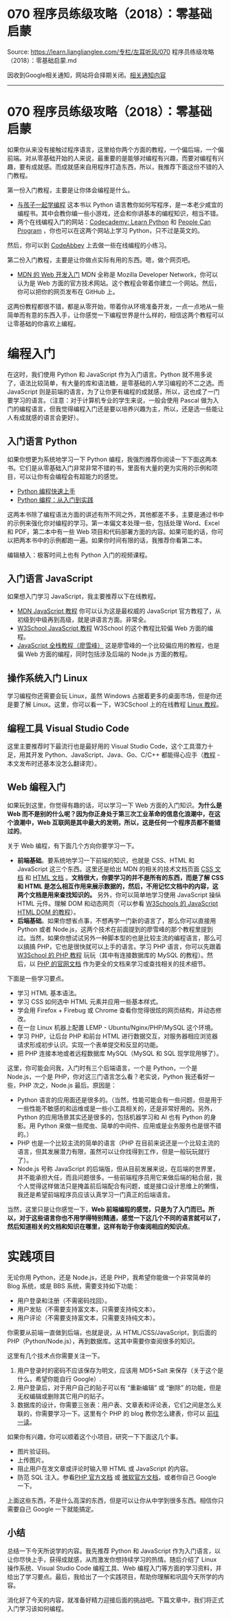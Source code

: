 # 070  程序员练级攻略（2018）：零基础启蒙 

Source: https://learn.lianglianglee.com/专栏/左耳听风/070  程序员练级攻略（2018）：零基础启蒙.md

因收到Google相关通知，网站将会择期关闭。[相关通知内容](https://lumendatabase.org/notices/44265620)

---

# 070 程序员练级攻略（2018）：零基础启蒙

如果你从来没有接触过程序语言，这里给你两个方面的教程，一个偏后端，一个偏前端。对从零基础开始的人来说，最重要的是能够对编程有兴趣，而要对编程有兴趣，要有成就感。而成就感来自用程序打造东西，所以，我推荐下面这份不错的入门教程。

第一份入门教程，主要是让你体会编程是什么。

* [与孩子一起学编程](https://book.douban.com/subject/5338024/) 这本书以 Python 语言教你如何写程序，是一本老少咸宜的编程书。其中会教你编一些小游戏，还会和你讲基本的编程知识，相当不错。
* 两个在线编程入门的网站：[Codecademy: Learn Python](https://www.codecademy.com/learn) 和 [People Can Program](https://www.peoplecanprogram.com/) ，你也可以在这两个网站上学习 Python，只不过是英文的。

然后，你可以到 [CodeAbbey](http://www.codeabbey.com/index/task_list) 上去做一些在线编程的小练习。

第二份入门教程，主要是让你做点实际有用的东西。嗯，做个网页吧。

* [MDN 的 Web 开发入门](https://developer.mozilla.org/zh-CN/docs/Learn/Getting_started_with_the_web) MDN 全称是 Mozilla Developer Network，你可以认为是 Web 方面的官方技术网站。这个教程会带着你建立一个网站。然后，你可以把你的网页发布在 GitHub 上。

这两份教程都很不错，都是从零开始，带着你从环境准备开发，一点一点地从一些简单而有意的东西入手，让你感觉一下编程世界是什么样的，相信这两个教程可以让零基础的你喜欢上编程。

# 编程入门

在这时，我们使用 Python 和 JavaScript 作为入门语言。Python 就不用多说了，语法比较简单，有大量的库和语法糖，是零基础的人学习编程的不二之选。而 JavaScript 则是前端的语言，为了让你更有编程的成就感，所以，这也成了一门要学习的语言。（注意：对于计算机专业的学生来说，一般会使用 Pascal 做为入门的编程语言，但我觉得编程入门还是要以培养兴趣为主，所以，还是选一些能让人有成就感的语言会更好）。

## 入门语言 Python

如果你想更为系统地学习一下 Python 编程，我强烈推荐你阅读一下下面这两本书。它们是从零基础入门非常非常不错的书，里面有大量的更为实用的示例和项目，可以让你有会编程会有超能力的感觉。

* [Python 编程快速上手](https://book.douban.com/subject/26836700/)
* [Python 编程：从入门到实践](https://book.douban.com/subject/26829016/)

这两本书除了编程语法方面的讲述有所不同之外，其他都差不多，主要是通过书中的示例来强化你对编程的学习。第一本偏文本处理一些，包括处理 Word、Excel 和 PDF，第二本中有一些 Web 项目和代码部署方面的内容。如果可能的话，你可以把两本书中的示例都跑一遍。如果你时间有限的话，我推荐你看第二本。

编辑植入：极客时间上也有 Python 入门的视频课程。

## 入门语言 JavaScript

如果想入门学习 JavaScript，我主要推荐以下在线教程。

* [MDN JavaScript 教程](https://developer.mozilla.org/zh-CN/docs/Web/JavaScript) 你可以认为这是最权威的 JavaScript 官方教程了，从初级到中级再到高级，就是讲语言方面。非常全。
* [W3School JavaScript 教程](http://www.w3school.com.cn/js/) W3School 的这个教程比较偏 Web 方面的编程。
* [JavaScript 全栈教程（廖雪峰）](https://www.liaoxuefeng.com/wiki/001434446689867b27157e896e74d51a89c25cc8b43bdb3000) 这是廖雪峰的一个比较偏应用的教程，也是偏 Web 方面的编程，同时包括涉及后端的 Node.js 方面的教程。

## 操作系统入门 Linux

学习编程你还需要会玩 Linux，虽然 Windows 占据着更多的桌面市场，但是你还是要了解 Linux。这里，你可以看一下，W3CSchool 上的在线教程 [Linux 教程](https://www.w3cschool.cn/linux/)。

## 编程工具 Visual Studio Code

这里主要推荐时下最流行也是最好用的 Visual Studio Code，这个工具潜力十足，用其开发 Python、JavaScript、Java、Go、C/C++ 都能得心应手（[教程](https://www.gitbook.com/book/jeasonstudio/vscode-cn-doc/details) - 本文发布时还基本没怎么翻译完）。

## Web 编程入门

如果玩到这里，你觉得有趣的话，可以学习一下 Web 方面的入门知识。**为什么是 Web 而不是别的什么呢？因为你正身处于第三次工业革命的信息化浪潮中，在这个浪潮中，Web 互联网是其中最大的发明，所以，这是任何一个程序员都不能错过的**。

关于 Web 编程，有下面几个方向你要学习一下。

* **前端基础**。要系统地学习一下前端的知识，也就是 CSS、HTML 和 JavaScript 这三个东西。这里还是给出 MDN 的相关的技术文档页面 [CSS 文档](https://developer.mozilla.org/zh-CN/docs/Web/CSS) 和 [HTML 文档](https://developer.mozilla.org/zh-CN/docs/Web/HTML) 。**文档很大，你要学习的并不是所有的东西，而是了解 CSS 和 HTML 是怎么相互作用来展示数据的，然后，不用记忆文档中的内容，这两个文档是用来查找知识的。** 另外，你可以简单地学习使用 JavaScript 操纵 HTML 元件。理解 DOM 和动态网页（可以参看 [W3Schools 的 JavaScript HTML DOM 的教程](https://www.w3schools.com/js/js_htmldom.asp)）。
* **后端基础**。如果你想省点事，不想再学一门新的语言了，那么你可以直接用 Python 或者 Node.js，这两个技术在前面提到的廖雪峰的那个教程里提到过。当然，如果你想试试另外一种脚本型的也是比较主流的编程语言，那么可以搞搞 PHP，它也是很快就可以上手的语言。学习 PHP 语言，你可以先跟着 [W3School 的 PHP 教程](http://www.w3school.com.cn/php/index.asp) 玩玩（其中有连接数据库的 MySQL 的教程）。然后，以 [PHP 的官网文档](http://php.net/manual/zh/) 作为更全的文档来学习或查找相关的技术细节。

下面是一些学习要点。

* 学习 HTML 基本语法。
* 学习 CSS 如何选中 HTML 元素并应用一些基本样式。
* 学会用 Firefox + Firebug 或 Chrome 查看你觉得很炫的网页结构，并动态修改。
* 在一台 Linux 机器上配置 LEMP - Ubuntu/Nginx/PHP/MySQL 这个环境。
* 学习 PHP，让后台 PHP 和前台 HTML 进行数据交互，对服务器相应浏览器请求形成初步认识。实现一个表单提交和反显的功能。
* 把 PHP 连接本地或者远程数据库 MySQL（MySQL 和 SQL 现学现用够了）。

这里，你可能会问我，入门时有三个后端语言，一个是 Python，一个是 Node.js，一个是 PHP，你对这三门语言怎么看？老实说，Python 我还看好一些，PHP 次之，Node.js 最后。原因是：

* Python 语言的应用面还是很多的。（当然，性能可能会有一些问题，但是用于一些性能不敏感的和运维或是一些小工具相关的，还是非常好用的。另外，Python 的应用场景其实还是很多的，包括机器学习和 AI 也有 Python 的身影。用 Python 来做一些爬虫、简单的中间件、应用或是业务服务也是很不错的。）
* PHP 也是一个比较主流的简单的语言（PHP 在目前来说还是一个比较主流的语言，但其发展潜力有限，虽然可以让你找得到工作，但是一般玩玩就行了）。
* Node.js 号称 JavaScript 的后端版，但从目前发展来说，在后端的世界里，并不能承担大任，而且问题很多。一些前端程序员用它来做后端的粘合层，我个人觉得这样做法只是掩盖前后端配合有问题，或是接口设计思维上的懒惰，我还是希望前端程序员应该认真学习一门真正的后端语言。

当然，这里只是让你感觉一下，**Web 前端编程的感觉，只是为了入门而已。所以，对于这些语言你也不用学得特别精通，感觉一下这几个不同的语言就可以了，然后知道相关的文档和知识在哪里，这样有助于你查阅相应的知识点**。

# 实践项目

无论你用 Python，还是 Node.js，还是 PHP，我希望你能做一个非常简单的 Blog 系统，或是 BBS 系统，需要支持如下功能：

* 用户登录和注册（不需密码找回）。
* 用户发贴（不需要支持富文本，只需要支持纯文本）。
* 用户评论（不需要支持富文本，只需要支持纯文本）。

你需要从前端一直做到后端，也就是说，从 HTML/CSS/JavaScript，到后面的 PHP（Python/Node.js），再到数据库。这其中需要你查阅很多的知识。

这里有几个技术点你需要关注一下。

1. 用户登录时的密码不应该保存为明文，应该用 MD5+Salt 来保存（关于这个是什么，希望你能自行 Google）.
2. 用户登录后，对于用户自己的贴子可以有 “重新编辑” 或 “删除” 的功能，但是无权编辑或删除其它用户的贴子。
3. 数据库的设计，你需要三张表：用户表、文章表和评论表，它们之间是怎么关联的，你需要学习一下。这里有个 PHP 的 blog 教你怎么建表，你可以 [前往一读](https://code.tutsplus.com/tutorials/how-to-create-a-phpmysql-powered-forum-from-scratch--net-10188)。

如果你有兴趣，你可以顺着这个小项目，研究一下下面这几个事。

* 图片验证码。
* 上传图片。
* 阻止用户在发文章或评论时输入带 HTML 或 JavaScript 的内容。
* 防范 SQL 注入。参看[PHP 官方文档](http://php.net/manual/zh/security.database.sql-injection.php) 或 [微软官方文档](https://technet.microsoft.com/zh-cn/library/ms161953(v=sql.105).aspx?f=255&MSPPError=-2147217396)，或者你自己 Google 一下。

上面这些东西，不是什么高深的东西，但是可以让你从中学到很多东西。相信你只需要自己 Google 一下就能搞定。

## 小结

总结一下今天所说学的内容。我先推荐 Python 和 JavaScript 作为入门语言，以让你尽快上手，获得成就感，从而激发你想持续学习的热情。随后介绍了 Linux 操作系统、Visual Studio Code 编程工具、Web 编程入门等方面的学习资料，并给出了学习要点。最后，我给出了一个实践项目，帮助你理解和巩固今天所学的内容。

消化好了今天的内容，就准备好精力迎接后面的挑战吧。下篇文章中，我们将正式入门学习该如何编程。
